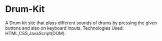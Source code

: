 # Drum-Kit
A Drum kit site that plays different sounds of drums by pressing the given buttons and also on keyboard inputs.
Technologies Used: HTML,CSS,JavaScript(DOM).

